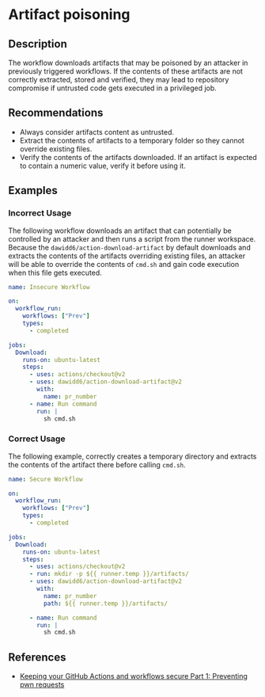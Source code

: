 # Artifact poisoning

## Description

The workflow downloads artifacts that may be poisoned by an attacker in previously triggered workflows. If the contents of these artifacts are not correctly extracted, stored and verified, they may lead to repository compromise if untrusted code gets executed in a privileged job.

## Recommendations

- Always consider artifacts content as untrusted.
- Extract the contents of artifacts to a temporary folder so they cannot override existing files.
- Verify the contents of the artifacts downloaded. If an artifact is expected to contain a numeric value, verify it before using it.

## Examples

### Incorrect Usage

The following workflow downloads an artifact that can potentially be controlled by an attacker and then runs a script from the runner workspace. Because the `dawidd6/action-download-artifact` by default downloads and extracts the contents of the artifacts overriding existing files, an attacker will be able to override the contents of `cmd.sh` and gain code execution when this file gets executed.

```yaml
name: Insecure Workflow

on:
  workflow_run:
    workflows: ["Prev"]
    types:
      - completed

jobs:
  Download:
    runs-on: ubuntu-latest
    steps:
      - uses: actions/checkout@v2
      - uses: dawidd6/action-download-artifact@v2
        with:
          name: pr_number
      - name: Run command
        run: |
          sh cmd.sh
```

### Correct Usage

The following example, correctly creates a temporary directory and extracts the contents of the artifact there before calling `cmd.sh`.

```yaml
name: Secure Workflow

on:
  workflow_run:
    workflows: ["Prev"]
    types:
      - completed

jobs:
  Download:
    runs-on: ubuntu-latest
    steps:
      - uses: actions/checkout@v2
      - run: mkdir -p ${{ runner.temp }}/artifacts/
      - uses: dawidd6/action-download-artifact@v2
        with:
          name: pr_number
          path: ${{ runner.temp }}/artifacts/

      - name: Run command
        run: |
          sh cmd.sh
```

## References

- [Keeping your GitHub Actions and workflows secure Part 1: Preventing pwn requests](https://securitylab.github.com/research/github-actions-preventing-pwn-requests/)
